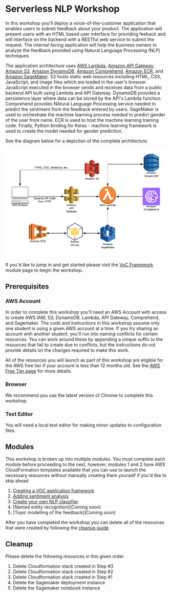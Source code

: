 # Serverless NLP Workshop

In this workshop you'll deploy a voice-of-the-customer application that enables users to submit feedback about your product. The application will present users with an HTML based user interface for providing feeback and will interface on the backend with a RESTful web service to submit the request. The internal facing application will help the business owners to analyze the feedback provided using Natural Language Processing (NLP) techniques.

The application architecture uses [AWS Lambda](https://aws.amazon.com/lambda/), [Amazon API Gateway](https://aws.amazon.com/api-gateway/), [Amazon S3](https://aws.amazon.com/s3/), [Amazon DynamoDB](https://aws.amazon.com/dynamodb/), [Amazon Comprehend](https://aws.amazon.com/comprehend/), [Amazon ECR](https://aws.amazon.com/ecr/), and [Amazon SageMaker](https://aws.amazon.com/sagemaker/). S3 hosts static web resources including HTML, CSS, JavaScript, and image files which are loaded in the user's browser. JavaScript executed in the browser sends and receives data from a public backend API built using Lambda and API Gateway. DynamoDB provides a  persistence layer where data can be stored by the API's Lambda function. Comprehend provides NAtural Language Processing service needed to predict the sentiment from the feedback entered by users. SageMaker is used to orchestrate the machine learning process needed to predict gender of the user from name. ECR is used to host the machine learning training code. Finally, Python binding for Keras - machine learning framework is used to create the model needed for gender prediction.

See the diagram below for a depiction of the complete architecture.

![Unicorn ML Application Architecture](images/unicornml-complete-architecture.png)

If you'd like to jump in and get started please visit the [VoC Framework](1_VocFramework) module page to begin the workshop.

## Prerequisites

### AWS Account

In order to complete this workshop you'll need an AWS Account with access to create AWS IAM, S3, DynamoDB, Lambda, API Gateway, Comprehend, and Sagemaker. The code and instructions in this workshop assume only one student is using a given AWS account at a time. If you try sharing an account with another student, you'll run into naming conflicts for certain resources. You can work around these by appending a unique suffix to the resources that fail to create due to conflicts, but the instructions do not provide details on the changes required to make this work.

All of the resources you will launch as part of this workshop are eligible for the AWS free tier if your account is less than 12 months old. See the [AWS Free Tier page](https://aws.amazon.com/free/) for more details.

### Browser

We recommend you use the latest version of Chrome to complete this workshop.

### Text Editor

You will need a local text editor for making minor updates to configuration files.

## Modules

This workshop is broken up into multiple modules. You must complete each module before proceeding to the next, however, modules 1 and 2 have AWS CloudFormation templates available that you can use to launch the necessary resources without manually creating them yourself if you'd like to skip ahead.

1. [Creating a VOC application framework](1_VocFramework)
2. [Adding sentiment analysis](2_SentimentAnalysis)
3. [Create your own NLP classifier](3_NLPClassifier)
4. [Named entity recognition](Coming soon)
5. [Topic modelling of the feedback](Coming soon)

After you have completed the workshop you can delete all of the resources that were created by following the [cleanup guide](9_CleanUp).

## Cleanup
Please delete the following resources in this given order. 
1. Delete Cloudformation stack created in Step #3
2. Delete Cloudformation stack created in Step #2
3. Delete Cloudformation stack created in Step #1
4. Delete the Sagemaker deployment instance
5. Delete the Sagemaker notebook instance
